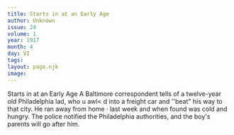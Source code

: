 ```yaml
---
title: Starts in at an Early Age
author: Unknown
issue: 24
volume: 1
year: 1917
month: 4
day: VI
tags:
layout: page.njk
image:
---
```

Starts in at an Early Age   A Baltimore correspondent tells of a twelve-year old Philadelphia lad, who u awl< d into a freight car and ''beat" his way to that city. He ran away from home · last week and when found was cold and hungry. The police notified the Philadelphia authorities, and the boy's parents will go after him.   
